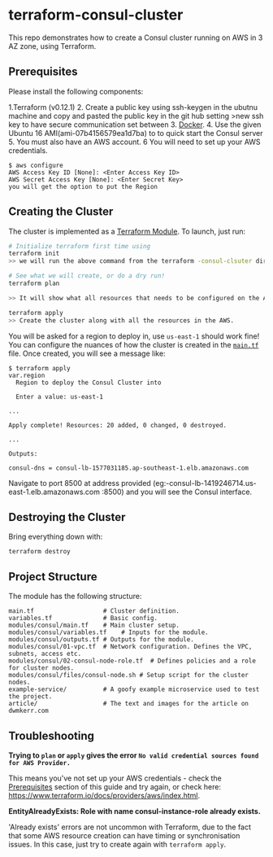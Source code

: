 # terraform-consul-cluster

This repo demonstrates how to create a Consul cluster running on AWS in 3 AZ zone, using Terraform. 
## Prerequisites

Please install the following components:

1.Terraform (v0.12.1)
2. Create a public key using ssh-keygen in the ubutnu machine and copy and pasted the public key in the git hub setting >new ssh key to have secure communication set between
3. [Docker](https://askubuntu.com/questions/983351/how-to-install-terraform-in-ubuntu).
4. Use the given Ubuntu 16 AMI(ami-07b4156579ea1d7ba) to to quick start the Consul server  
5. You must also have an AWS account. 
6 You will need to set up your AWS credentials. 

```
$ aws configure
AWS Access Key ID [None]: <Enter Access Key ID>
AWS Secret Access Key [None]: <Enter Secret Key>
you will get the option to put the Region 

```
## Creating the Cluster

The cluster is implemented as a [Terraform Module](https://www.terraform.io/docs/modules/index.html). To launch, just run:

```bash
# Initialize terraform first time using
terraform init
>> we will run the above command from the terraform -consul-clsuter dir it will initiating all the plugin and the Modules and all the .tf files

# See what we will create, or do a dry run!
terraform plan

>> It will show what all resources that needs to be configured on the AWS.

terraform apply
>> Create the cluster along with all the resources in the AWS.
```

You will be asked for a region to deploy in, use `us-east-1` should work fine! You can configure the nuances of how the cluster is created in the [`main.tf`](./main.tf) file. Once created, you will see a message like:

```
$ terraform apply
var.region
  Region to deploy the Consul Cluster into

  Enter a value: us-east-1

...

Apply complete! Resources: 20 added, 0 changed, 0 destroyed.

...

Outputs:

consul-dns = consul-lb-1577031185.ap-southeast-1.elb.amazonaws.com
```

Navigate to port 8500 at address provided (eg:-consul-lb-1419246714.us-east-1.elb.amazonaws.com :8500) and you will see the Consul interface. 

## Destroying the Cluster

Bring everything down with:

```
terraform destroy
```

## Project Structure

The module has the following structure:

```
main.tf                   # Cluster definition.
variables.tf              # Basic config.
modules/consul/main.tf    # Main cluster setup.
modules/consul/variables.tf    # Inputs for the module.
modules/consul/outputs.tf # Outputs for the module.
modules/consul/01-vpc.tf  # Network configuration. Defines the VPC, subnets, access etc.
modules/consul/02-consul-node-role.tf  # Defines policies and a role for cluster nodes.
modules/consul/files/consul-node.sh # Setup script for the cluster nodes.
example-service/          # A goofy example microservice used to test the project.
article/                  # The text and images for the article on dwmkerr.com
```

## Troubleshooting

**Trying to `plan` or `apply` gives the error `No valid credential sources found for AWS Provider.`**

This means you've not set up your AWS credentials - check the [Prerequisites](#Prerequisites) section of this guide and try again, or check here: https://www.terraform.io/docs/providers/aws/index.html.

**EntityAlreadyExists: Role with name consul-instance-role already exists.**

'Already exists' errors are not uncommon with Terraform, due to the fact that some AWS resource creation can have timing or synchronisation issues. In this case, just try to create again with `terraform apply`.


